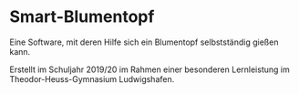 # Smart-Blumentopf

Eine Software, mit deren Hilfe sich ein Blumentopf selbstständig gießen kann.


Erstellt im Schuljahr 2019/20 im Rahmen einer besonderen Lernleistung im Theodor-Heuss-Gymnasium Ludwigshafen.
